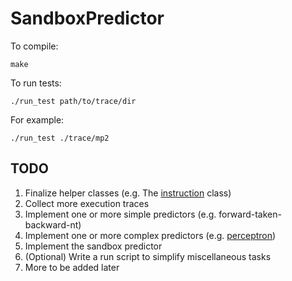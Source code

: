 # SandboxPredictor

To compile:  
```
make
```

To run tests:  
```
./run_test path/to/trace/dir
```

For example:  
```
./run_test ./trace/mp2
```

## TODO
1. Finalize helper classes (e.g. The [instruction](src/Instruction.hpp) class)
2. Collect more execution traces
3. Implement one or more simple predictors (e.g. forward-taken-backward-nt)
4. Implement one or more complex predictors (e.g. [perceptron](src/Perceptron.hpp))
5. Implement the sandbox predictor
6. (Optional) Write a run script to simplify miscellaneous tasks
7. More to be added later
